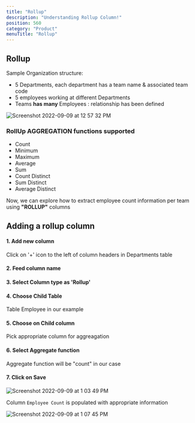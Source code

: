```yaml
---
title: "Rollup"
description: "Understanding Rollup Column!"
position: 560
category: "Product"
menuTitle: "Rollup"
---
```


## Rollup

Sample Organization structure:

- 5 Departments, each department has a team name & associated team code
- 5 employees working at different Departments
- Teams **has many** Employees : relationship has been defined

![Screenshot 2022-09-09 at 12 57 32 PM](https://user-images.githubusercontent.com/86527202/189296162-536185f1-31ed-40df-b668-deed7ad630aa.png)


### RollUp AGGREGATION functions supported

- Count
- Minimum
- Maximum
- Average
- Sum
- Count Distinct
- Sum Distinct
- Average Distinct

Now, we can explore how to extract employee count information per team using **"ROLLUP"** columns

## Adding a rollup column

#### 1. Add new column

Click on '+' icon to the left of column headers in Departments table

<!-- ![1](https://user-images.githubusercontent.com/86527202/144236273-484edc5b-7f5f-4041-b480-db08d4459d07.png) -->

#### 2. Feed column name

<!-- ![2](https://user-images.githubusercontent.com/86527202/144236279-41904955-4990-4a23-bec6-b0953002eac6.png) -->

#### 3. Select Column type as 'Rollup'

<!-- ![3](https://user-images.githubusercontent.com/86527202/144236283-4596e3e1-3bf8-488f-bc9b-8ec1466a35c6.png) -->

#### 4. Choose Child Table

Table Employee in our example

<!-- ![4](https://user-images.githubusercontent.com/86527202/144236284-301178d8-f452-4d1e-9dff-80dd9570c280.png) -->

#### 5. Choose on ​Child column

Pick appropriate column for aggreagation

<!-- ![5](https://user-images.githubusercontent.com/86527202/144236286-28547d74-feb8-4ad8-a872-7ba809e5db1e.png) -->

#### 6. Select ​Aggregate function

Aggregate function will be "count" in our case

<!-- ![6](https://user-images.githubusercontent.com/86527202/144236288-34a567d5-a5e9-4a1e-b074-5ea633e799a3.png) -->

#### 7. Click on Save


![Screenshot 2022-09-09 at 1 03 49 PM](https://user-images.githubusercontent.com/86527202/189297619-4d5c815b-6c97-41fa-978e-9b645448e508.png)


<!-- ![7](https://user-images.githubusercontent.com/86527202/144236289-5872529a-ba47-428d-979e-fdefb92a1039.png) -->

Column `Employee Count` is populated with appropriate information
  
![Screenshot 2022-09-09 at 1 07 45 PM](https://user-images.githubusercontent.com/86527202/189297662-c7ff1e3e-eec7-4108-a089-6c945b90b867.png)


<!-- ![8](https://user-images.githubusercontent.com/86527202/144236291-52855f92-ad8b-4be1-aa98-b5cfdb1ee108.png) -->
